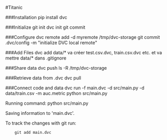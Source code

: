 #Titanic

###Installation
pip install dvc

###Initialize
git init
dvc init
git commit

###Configure
dvc remote add -d myremote /tmp/dvc-storage
git commit .dvc/config -m "initialize DVC local remote"

###Add Files
dvc add data/* va créer test.csv.dvc, train.csv.dvc etc. et va mettre data/* dans .gitignore 

###Share data
dvc push
ls -R /tmp/dvc-storage

###Retrieve data from .dvc
dvc pull

###Connect code and data
dvc run -f main.dvc -d src/main.py -d data/train.csv -m auc.metric python src/main.py

Running command:
        python src/main.py

Saving information to 'main.dvc'.

To track the changes with git run:

        git add main.dvc

